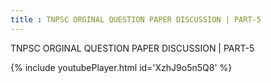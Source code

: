 ```yaml
---
title : TNPSC ORGINAL QUESTION PAPER DISCUSSION | PART-5
---
```


TNPSC ORGINAL QUESTION PAPER DISCUSSION | PART-5



{% include youtubePlayer.html id='XzhJ9o5n5Q8' %}
